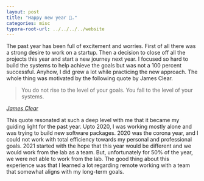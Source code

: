 ```yaml
---
layout: post
title: "Happy new year 🥳."
categories: misc
typora-root-url: ../../../../website
---
```


The past year has been full of excitement and worries. First of all there was a strong desire to work on a startup. Then a decision to close off all the projects this year and start a new journey next year. I focused so hard to build the systems to help achieve the goals but was not a 100 percent successful. Anyhow, I did grew a lot while practicing the new approach. The whole thing was motivated by the following quote by James Clear.

>  You do not rise to the level of your goals. You fall to the level of your systems.

<cite>[James Clear](https://twitter.com/jamesclear/status/1047643455722283009?lang=en)</cite>

This quote resonated at such a deep level with me that it became my guiding light for the past year. Upto 2020, I was working mostly alone and was trying to build new software packages. 2020 was the corona year, and I could not work with total efficiency towards my personal and professional goals. 2021 started with the hope that this year would be different and we would work from the lab as a team. But, unfortunately for 50% of the year, we were not able to work from the lab. The good thing about this experience was that I learned a lot regarding remote working with a team that somewhat aligns with my long-term goals. 